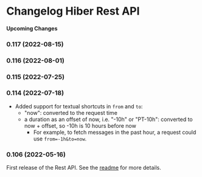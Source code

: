 # Changelog Hiber Rest API

#### Upcoming Changes

### 0.117 (2022-08-15)

### 0.116 (2022-08-01)

### 0.115 (2022-07-25)

### 0.114 (2022-07-18)

- Added support for textual shortcuts in `from` and `to`:
  - "now": converted to the request time
  - a duration as an offset of now, i.e. "-10h" or "PT-10h": converted to now + offset, so -10h is 10 hours before now
    - For example, to fetch messages in the past hour, a request could use `from=-1h&to=now`.

### 0.106 (2022-05-16)

First release of the Rest API. See the [readme](./README.md) for more details.
